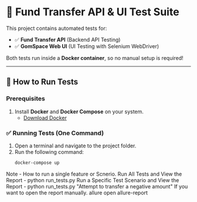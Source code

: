# 🚀 Fund Transfer API & UI Test Suite

This project contains automated tests for:
- ✅ **Fund Transfer API** (Backend API Testing)
- ✅ **GomSpace Web UI** (UI Testing with Selenium WebDriver)

Both tests run inside a **Docker container**, so no manual setup is required!

---

## **📌 How to Run Tests**
### **Prerequisites**
1. Install **Docker** and **Docker Compose** on your system.  
   - [Download Docker](https://www.docker.com/get-started)

### **✅ Running Tests (One Command)**
1. Open a terminal and navigate to the project folder.
2. Run the following command:
   ```sh
   docker-compose up

Note - 
How to run a single feature or Scnerio.
    Run All Tests and View the Report - python run_tests.py
    Run a Specific Test Scenario and View the Report - python run_tests.py "Attempt to transfer a negative amount"
If you want to open the report manually.
    allure open allure-report
